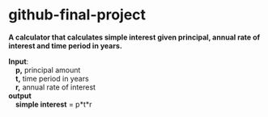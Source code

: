 # github-final-project
**A calculator that calculates simple interest given principal, annual rate of interest and time period in years.**

**Input**:  
&ensp;&ensp;**p,** principal amount  
&ensp;&ensp;**t,** time period in years  
&ensp;&ensp;**r,** annual rate of interest  
**output**  
&ensp;&ensp;**simple interest** = p\*t\*r  

